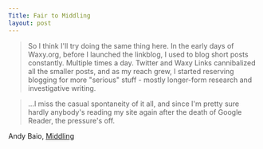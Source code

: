 ```yaml
---
Title: Fair to Middling
layout: post
---
```


> So I think I'll try doing the same thing here. In the early days of Waxy.org, before I launched the linkblog, I used to blog short posts constantly. Multiple times a day. Twitter and Waxy Links cannibalized all the smaller posts, and as my reach grew, I started reserving blogging for more "serious" stuff - mostly longer-form research and investigative writing.

> ...I miss the casual spontaneity of it all, and since I'm pretty sure hardly anybody's reading my site again after the death of Google Reader, the pressure's off.

Andy Baio, [Middling](http://waxy.org/2014/10/middling/)
